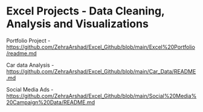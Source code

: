 # Excel Projects - Data Cleaning, Analysis and Visualizations

Portfolio Project - https://github.com/ZehraArshad/Excel_Github/blob/main/Excel%20Portfolio/readme.md

Car data Analysis - https://github.com/ZehraArshad/Excel_Github/blob/main/Car_Data/README.md

Social Media Ads - https://github.com/ZehraArshad/Excel_Github/blob/main/Social%20Media%20Campaign%20Data/README.md
